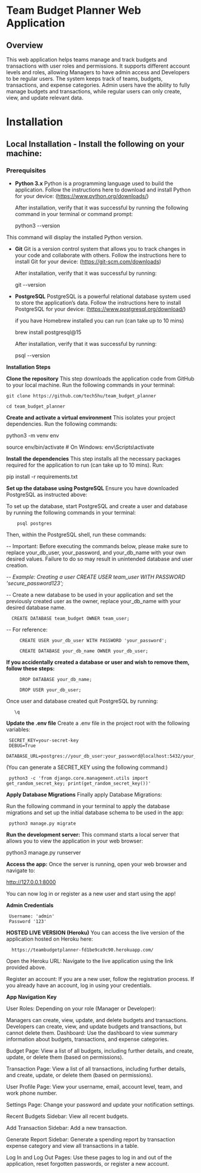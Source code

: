 # Team Budget Planner Web Application
## Overview
This web application helps teams manage and track budgets and transactions with user roles and permissions. It supports different account levels and roles, allowing Managers to have admin access and Developers to be regular users. The system keeps track of teams, budgets, transactions, and expense categories. Admin users have the ability to fully manage budgets and transactions, while regular users can only create, view, and update relevant data.

# Installation
## Local Installation - Install the following on your machine:
### Prerequisites
- **Python 3.x**
   Python is a programming language used to build the application. Follow the instructions here to download and install Python for your device: (https://www.python.org/downloads/)

    After installation, verify that it was successful by running the following command in your terminal or command prompt:

     python3 --version

This command will display the installed Python version.
        

- **Git**
   Git is a version control system that allows you to track changes in your code and collaborate with others. Follow the instructions here to install Git for your device: (https://git-scm.com/downloads)

    After installation, verify that it was successful by running:

     git --version


- **PostgreSQL**
   PostgreSQL is a powerful relational database system used to store the application’s data. Follow the instructions here to install PostgreSQL for your device: (https://www.postgresql.org/download/)

   if you have Homebrew installed you can run (can take up to 10 mins)

     brew install postgresql@15

   After installation, verify that it was successful by running:
     
     psql --version

**Installation Steps**

**Clone the repository**
  This step downloads the application code from GitHub to your local machine. Run the following commands in your terminal:

    git clone https://github.com/tech5hu/team_budget_planner
     
    cd team_budget_planner


**Create and activate a virtual environment**
  This isolates your project dependencies. Run the following commands:

   python3 -m venv env

   source env/bin/activate  # On Windows: env\Scripts\activate

**Install the dependencies**
  This step installs all the necessary packages required for the application to run (can take up to 10 mins). Run:

   pip install -r requirements.txt

**Set up the database using PostgreSQL**
  Ensure you have downloaded PostgreSQL as instructed above:

  To set up the database, start PostgreSQL and create a user and database by running the following commands in your terminal:

        psql postgres

  Then, within the PostgreSQL shell, run these commands:

   -- Important: Before executing the commands below, please make sure to replace your_db_user, your_password, and your_db_name with your own desired values. Failure to do so may result in unintended database and user creation. 

   -- *Example: Creating a user*
      *CREATE USER team_user WITH PASSWORD 'secure_password123';*

   -- Create a new database to be used in your application and set the previously created user as the owner, replace your_db_name with your desired database name.

      
      CREATE DATABASE team_budget OWNER team_user;

   -- For reference:
         
         CREATE USER your_db_user WITH PASSWORD 'your_password';
         
         CREATE DATABASE your_db_name OWNER your_db_user;


   **If you accidentally created a database or user and wish to remove them, follow these steps:**
         
         DROP DATABASE your_db_name;

         DROP USER your_db_user;


  Once user and database created quit PostgreSQL by running: 

       \q



**Update the .env file**
 Create a .env file in the project root with the following variables:
 
     SECRET_KEY=your-secret-key
     DEBUG=True
     DATABASE_URL=postgres://your_db_user:your_password@localhost:5432/your_db_name

   (You can generate a SECRET_KEY using the following command:)


     python3 -c 'from django.core.management.utils import get_random_secret_key; print(get_random_secret_key())'


**Apply Database Migrations**
 Finally apply Database Migrations:

   Run the following command in your terminal to apply the database migrations and set up the initial database schema to be used in the app:

     python3 manage.py migrate
 

**Run the development server:**
This command starts a local server that allows you to view the application in your web browser:

python3 manage.py runserver

**Access the app:**
Once the server is running, open your web browser and navigate to:

http://127.0.0.1:8000

You can now log in or register as a new user and start using the app!

**Admin Credentials**

     Username: 'admin'
     Password '123'


**HOSTED LIVE VERSION (Heroku)**
You can access the live version of the application hosted on Heroku here: 

      https://teambudgetplanner-fd1be9ca9c90.herokuapp.com/


Open the Heroku URL: Navigate to the live application using the link provided above.

Register an account: If you are a new user, follow the registration process. If you already have an account, log in using your credentials.


**App Navigation Key**

User Roles: Depending on your role (Manager or Developer):

Managers can create, view, update, and delete budgets and transactions.
Developers can create, view, and update budgets and transactions, but cannot delete them.
Dashboard: Use the dashboard to view summary information about budgets, transactions, and expense categories.

Budget Page: View a list of all budgets, including further details, and create, update, or delete them (based on permissions).

Transaction Page: View a list of all transactions, including further details, and create, update, or delete them (based on permissions).

User Profile Page: View your username, email, account level, team, and work phone number.

Settings Page: Change your password and update your notification settings.

Recent Budgets Sidebar: View all recent budgets.

Add Transaction Sidebar: Add a new transaction.

Generate Report Sidebar: Generate a spending report by transaction expense category and view all transactions in a table.

Log In and Log Out Pages: Use these pages to log in and out of the application, reset forgotten passwords, or register a new account.